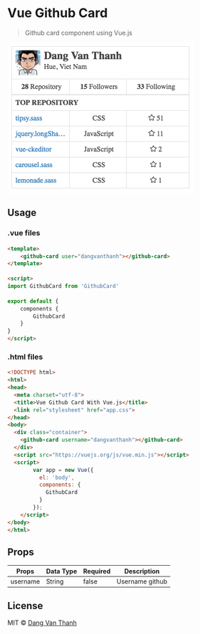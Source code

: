 # Vue Github Card

> Github card component using Vue.js

![](screenshot.png)

## Usage

### .vue files

```html
<template>
	<github-card user="dangvanthanh"></github-card>
</template>

<script>
import GithubCard from 'GithubCard'

export default {
	components {
		GithubCard
	}
}
</script>
```

### .html files

```html
<!DOCTYPE html>
<html>
<head>
  <meta charset="utf-8">
  <title>Vue Github Card With Vue.js</title>
  <link rel="stylesheet" href="app.css">
</head>
<body>
  <div class="container">
    <github-card username="dangvanthanh"></github-card>
  </div>
  <script src="https://vuejs.org/js/vue.min.js"></script>
  <script>
		var app = new Vue({
		  el: 'body',
		  components: {
		    GithubCard
		  }
		});
	</script>
</body>
</html>
```

## Props

| Props    | Data Type | Required | Description     |
|----------|-----------|----------|-----------------|
| username | String    | false    | Username github |

## License

MIT © [Dang Van Thanh](http://dangthanh.org)
